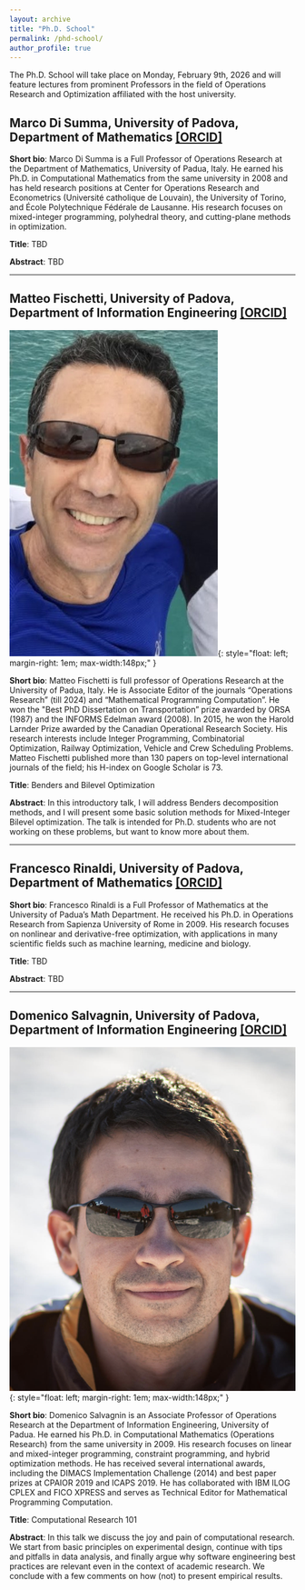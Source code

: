 ```yaml
---
layout: archive
title: "Ph.D. School"
permalink: /phd-school/
author_profile: true
---
```


The Ph.D. School will take place on Monday, February 9th, 2026 and will feature lectures from prominent Professors in the field of Operations Research and Optimization affiliated with the host university.

## Marco Di Summa, University of Padova, Department of Mathematics [[ORCID]](https://www.math.unipd.it/~disumma/research.html)

**Short bio**: Marco Di Summa is a Full Professor of Operations Research at the Department of Mathematics, University of Padua, Italy. He earned his Ph.D. in Computational Mathematics from the same university in 2008 and has held research positions at Center for Operations Research and Econometrics (Université catholique de Louvain), the University of Torino, and École Polytechnique Fédérale de Lausanne. His research focuses on mixed-integer programming, polyhedral theory, and cutting-plane methods in optimization.

**Title**: TBD

**Abstract**: TBD

---

## Matteo Fischetti, University of Padova, Department of Information Engineering [[ORCID]](https://orcid.org/0000-0002-7673-6917)

![](/images/lecturer-matteo-fischetti.jpg){: style="float: left; margin-right: 1em; max-width:148px;" }

**Short bio**: Matteo Fischetti is full professor of Operations Research at the University of Padua, Italy. He is Associate Editor of the journals “Operations Research” (till 2024) and “Mathematical Programming Computation”. He won the "Best PhD Dissertation on Transportation” prize awarded by ORSA (1987) and the INFORMS Edelman award (2008). In 2015, he won the Harold Larnder Prize awarded by the Canadian Operational Research Society. His research interests include Integer Programming, Combinatorial Optimization, Railway Optimization, Vehicle and Crew Scheduling Problems. Matteo Fischetti published more than 130 papers on top-level international journals of the field; his H-index on Google Scholar is 73.

**Title**: Benders and Bilevel Optimization

**Abstract**: In this introductory talk, I will address Benders decomposition methods, and I will present some basic solution methods for Mixed-Integer Bilevel optimization. The talk is intended for Ph.D. students who are not working on these problems, but want to know more about them.

---

## Francesco Rinaldi, University of Padova, Department of Mathematics [[ORCID]](https://orcid.org/0000-0001-8978-6027)

**Short bio**: Francesco Rinaldi is a Full Professor of Mathematics at the University of Padua’s Math Department. He received his Ph.D. in Operations Research from Sapienza University of Rome in 2009. His research focuses on nonlinear and derivative-free optimization, with applications in many scientific fields such as machine learning, medicine and biology.

**Title**: TBD

**Abstract**: TBD

---

## Domenico Salvagnin, University of Padova, Department of Information Engineering [[ORCID]](https://orcid.org/0000-0002-0232-2244)

![](/images/lecturer-domenico-salvagnin.png){: style="float: left; margin-right: 1em; max-width:148px;" }

**Short bio**: Domenico Salvagnin is an Associate Professor of Operations Research at the Department of Information Engineering, University of Padua. He earned his Ph.D. in Computational Mathematics (Operations Research) from the same university in 2009. His research focuses on linear and mixed-integer programming, constraint programming, and hybrid optimization methods. He has received several international awards, including the DIMACS Implementation Challenge (2014) and best paper prizes at CPAIOR 2019 and ICAPS 2019. He has collaborated with IBM ILOG CPLEX and FICO XPRESS and serves as Technical Editor for Mathematical Programming Computation.

**Title**: Computational Research 101

**Abstract**: In this talk we discuss the joy and pain of computational research. We start from basic principles on experimental design, continue with tips and pitfalls in data analysis, and finally argue why software engineering best practices are relevant even in the context of academic research. We conclude with a few comments on how (not) to present empirical results.
